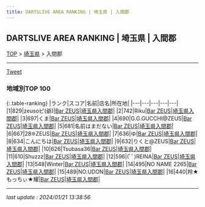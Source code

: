 ```yaml
---
title: DARTSLIVE AREA RANKING | 埼玉県 | 入間郡
---
```

## DARTSLIVE AREA RANKING | 埼玉県 | 入間郡

[TOP](/darts/rank/) > [埼玉県](/darts/rank/埼玉県/) > 入間郡

___

<a href="https://twitter.com/share?ref_src=twsrc%5Etfw" data-text="DARTSLIVE AREA RANKING | 埼玉県入間郡" class="twitter-share-button" data-via="DARTSLIVE" data-hashtags="DARTSLIVE" data-related="DARTSLIVE" data-show-count="false">Tweet</a>

### 地域別TOP 100

{:.table-ranking}
|ランク|スコア|名前|店名|所在地|
|---|---|---|---|---|
|1|829|zeusoピ(爺)|<a href="https://search.dartslive.com/jp/shop/38a958534a02c0b80d9b047a20a7ba1e">Bar ZEUS</a>|<a href="/darts/rank/埼玉県/入間郡">埼玉県入間郡</a>|
|2|742|Riku|<a href="https://search.dartslive.com/jp/shop/38a958534a02c0b80d9b047a20a7ba1e">Bar ZEUS</a>|<a href="/darts/rank/埼玉県/入間郡">埼玉県入間郡</a>|
|3|697|くま|<a href="https://search.dartslive.com/jp/shop/38a958534a02c0b80d9b047a20a7ba1e">Bar ZEUS</a>|<a href="/darts/rank/埼玉県/入間郡">埼玉県入間郡</a>|
|4|690|G.G.GUCCHI@ZEUS|<a href="https://search.dartslive.com/jp/shop/38a958534a02c0b80d9b047a20a7ba1e">Bar ZEUS</a>|<a href="/darts/rank/埼玉県/入間郡">埼玉県入間郡</a>|
|5|681|名前はまだない|<a href="https://search.dartslive.com/jp/shop/38a958534a02c0b80d9b047a20a7ba1e">Bar ZEUS</a>|<a href="/darts/rank/埼玉県/入間郡">埼玉県入間郡</a>|
|6|667|28❊ZEUS|<a href="https://search.dartslive.com/jp/shop/38a958534a02c0b80d9b047a20a7ba1e">Bar ZEUS</a>|<a href="/darts/rank/埼玉県/入間郡">埼玉県入間郡</a>|
|7|636|ゆ|<a href="https://search.dartslive.com/jp/shop/38a958534a02c0b80d9b047a20a7ba1e">Bar ZEUS</a>|<a href="/darts/rank/埼玉県/入間郡">埼玉県入間郡</a>|
|8|634|こんにちは|<a href="https://search.dartslive.com/jp/shop/38a958534a02c0b80d9b047a20a7ba1e">Bar ZEUS</a>|<a href="/darts/rank/埼玉県/入間郡">埼玉県入間郡</a>|
|9|632|りくと@ZEUS|<a href="https://search.dartslive.com/jp/shop/38a958534a02c0b80d9b047a20a7ba1e">Bar ZEUS</a>|<a href="/darts/rank/埼玉県/入間郡">埼玉県入間郡</a>|
|10|626|Tsubasa36|<a href="https://search.dartslive.com/jp/shop/38a958534a02c0b80d9b047a20a7ba1e">Bar ZEUS</a>|<a href="/darts/rank/埼玉県/入間郡">埼玉県入間郡</a>|
|11|610|Shuzzz|<a href="https://search.dartslive.com/jp/shop/38a958534a02c0b80d9b047a20a7ba1e">Bar ZEUS</a>|<a href="/darts/rank/埼玉県/入間郡">埼玉県入間郡</a>|
|12|596|(ﾟﾟ)REINA|<a href="https://search.dartslive.com/jp/shop/38a958534a02c0b80d9b047a20a7ba1e">Bar ZEUS</a>|<a href="/darts/rank/埼玉県/入間郡">埼玉県入間郡</a>|
|13|548|Winter|<a href="https://search.dartslive.com/jp/shop/38a958534a02c0b80d9b047a20a7ba1e">Bar ZEUS</a>|<a href="/darts/rank/埼玉県/入間郡">埼玉県入間郡</a>|
|14|495|NO NAME 2265|<a href="https://search.dartslive.com/jp/shop/38a958534a02c0b80d9b047a20a7ba1e">Bar ZEUS</a>|<a href="/darts/rank/埼玉県/入間郡">埼玉県入間郡</a>|
|15|489|NO.UDON|<a href="https://search.dartslive.com/jp/shop/38a958534a02c0b80d9b047a20a7ba1e">Bar ZEUS</a>|<a href="/darts/rank/埼玉県/入間郡">埼玉県入間郡</a>|
|16|440|羚★もっちぃ★耀|<a href="https://search.dartslive.com/jp/shop/38a958534a02c0b80d9b047a20a7ba1e">Bar ZEUS</a>|<a href="/darts/rank/埼玉県/入間郡">埼玉県入間郡</a>|



___

_last update : 2024/01/21 13:38:56_


<script src="https://cdnjs.cloudflare.com/ajax/libs/jquery/3.6.1/jquery.min.js" integrity="sha512-aVKKRRi/Q/YV+4mjoKBsE4x3H+BkegoM/em46NNlCqNTmUYADjBbeNefNxYV7giUp0VxICtqdrbqU7iVaeZNXA==" crossorigin="anonymous" referrerpolicy="no-referrer"></script>
<script src="https://cdnjs.cloudflare.com/ajax/libs/jquery.tablesorter/2.31.3/js/jquery.tablesorter.min.js" integrity="sha512-qzgd5cYSZcosqpzpn7zF2ZId8f/8CHmFKZ8j7mU4OUXTNRd5g+ZHBPsgKEwoqxCtdQvExE5LprwwPAgoicguNg==" crossorigin="anonymous" referrerpolicy="no-referrer"></script>
<link rel="stylesheet" href="https://cdnjs.cloudflare.com/ajax/libs/jquery.tablesorter/2.31.3/css/theme.default.min.css" integrity="sha512-wghhOJkjQX0Lh3NSWvNKeZ0ZpNn+SPVXX1Qyc9OCaogADktxrBiBdKGDoqVUOyhStvMBmJQ8ZdMHiR3wuEq8+w==" crossorigin="anonymous" referrerpolicy="no-referrer" />
<script>
$(function() {
    $(".table-ranking").tablesorter({sortList:[[0, 0]]});
});
</script>

<script async src="https://platform.twitter.com/widgets.js" charset="utf-8"></script>